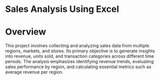 # Sales Analysis Using Excel

# Overview
This project involves collecting and analyzing sales data from multiple regions, markets, and stores. Its primary objective is to generate insights into revenue, units sold, and transaction categories across different time periods. The analysis emphasizes identifying revenue trends, evaluating sales performance by region, and calculating essential metrics such as average revenue per region.
